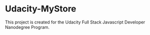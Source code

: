 # Udacity-MyStore
This project is created for the Udacity Full Stack Javascript Developer Nanodegree Program.
